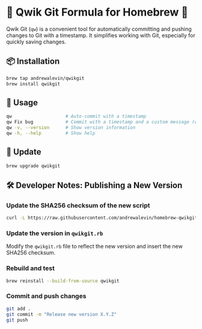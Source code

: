 # 🍷 Qwik Git Formula for Homebrew 🍺

Qwik Git (`qw`) is a convenient tool for automatically committing and pushing changes to Git with a timestamp. It simplifies working with Git, especially for quickly saving changes.

## 📦 Installation

```bash
brew tap andrewalevin/qwikgit
brew install qwikgit
```

## 🚀 Usage

```bash
qw                    # Auto-commit with a timestamp
qw Fix bug            # Commit with a timestamp and a custom message (works without quotes)
qw -v, --version      # Show version information
qw -h, --help         # Show help
```

## 🔄 Update

```bash
brew upgrade qwikgit
```

## 🛠 Developer Notes: Publishing a New Version

### Update the SHA256 checksum of the new script

```bash
curl -L https://raw.githubusercontent.com/andrewalevin/homebrew-qwikgit/main/scripts/qwikgit.sh | shasum -a 256
```

### Update the version in `qwikgit.rb`

Modify the `qwikgit.rb` file to reflect the new version and insert the new SHA256 checksum.

### Rebuild and test

```bash
brew reinstall --build-from-source qwikgit
```

### Commit and push changes

```bash
git add .
git commit -m "Release new version X.Y.Z"
git push
```

